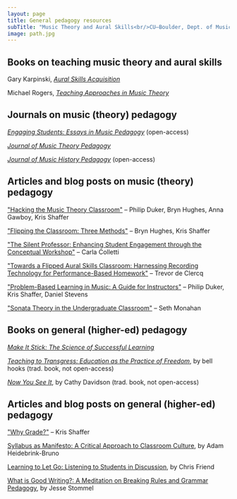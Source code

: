 ```yaml
---
layout: page
title: General pedagogy resources
subTitle: "Music Theory and Aural Skills<br/>CU–Boulder, Dept. of Music Theory"
image: path.jpg
---
```


## Books on teaching music theory and aural skills

Gary Karpinski, [*Aural Skills Acquisition*](http://www.worldcat.org/title/aural-skills-acquisition-the-development-of-listening-reading-and-performing-skills-in-college-level-musicians/oclc/42888064)

Michael Rogers, [*Teaching Approaches in Music Theory*](http://www.worldcat.org/title/teaching-approaches-in-music-theory-an-overview-of-pedagogical-philosophies/oclc/9687078&referer=brief_results)



## Journals on music (theory) pedagogy

[*Engaging Students: Essays in Music Pedagogy*](http://flipcamp.org) (open-access)

[*Journal of Music Theory Pedagogy*](http://www.worldcat.org/title/journal-of-music-theory-pedagogy/oclc/14984048&referer=brief_results) 

[*Journal of Music History Pedagogy*](http://www.ams-net.org/ojs/index.php/jmhp/) (open-access)


## Articles and blog posts on music (theory) pedagogy

["Hacking the Music Theory Classroom"](http://www.mtosmt.org/issues/mto.15.21.1/mto.15.21.1.duker_gawboy_hughes_shaffer.html) – Philip Duker, Bryn Hughes, Anna Gawboy, Kris Shaffer

["Flipping the Classroom: Three Methods"](http://flipcamp.org/engagingstudents/shafferintro.html) – Bryn Hughes, Kris Shaffer

["The Silent Professor: Enhancing Student Engagement through the Conceptual Workshop"](http://flipcamp.org/engagingstudents/colletti.html) – Carla Colletti

["Towards a Flipped Aural Skills Classroom: Harnessing Recording Technology for Performance-Based Homework"](http://flipcamp.org/engagingstudents/deClercq.html) – Trevor de Clercq

["Problem-Based Learning in Music: A Guide for Instructors"](http://www.flipcamp.org/engagingstudents2/essays/dukerShafferStevens.html) – Philip Duker, Kris Shaffer, Daniel Stevens

["Sonata Theory in the Undergraduate Classroom"](https://dl.dropboxusercontent.com/u/5686390/Monahan_JMTP_2011.pdf) – Seth Monahan


## Books on general (higher-ed) pedagogy

[*Make It Stick: The Science of Successful Learning*](http://www.worldcat.org/title/make-it-stick-the-science-of-successful-learning/oclc/859168651&referer=brief_results)

[*Teaching to Transgress: Education as the Practice of Freedom*](https://openlibrary.org/works/OL15053159W/Teaching_to_transgress), by bell hooks (trad. book, not open-access)

[*Now You See It*](http://www.cathydavidson.com/books/now-you-see-it/), by Cathy Davidson (trad. book, not open-access)


## Articles and blog posts on general (higher-ed) pedagogy

["Why Grade?"](http://kris.shaffermusic.com/2014/07/why-grade/) – Kris Shaffer

[Syllabus as Manifesto: A Critical Approach to Classroom Culture](http://www.hybridpedagogy.com/journal/syllabus-manifesto-critical-approach-classroom-culture/), by Adam Heidebrink-Bruno

[Learning to Let Go: Listening to Students in Discussion](http://www.hybridpedagogy.com/journal/learning-let-go-listening-students-discussion/), by Chris Friend

[What is Good Writing?: A Meditation on Breaking Rules and Grammar Pedagogy](http://learning.instructure.com/2014/06/what-is-good-writing-a-meditation-on-breaking-rules-and-grammar-pedagogy/), by Jesse Stommel


